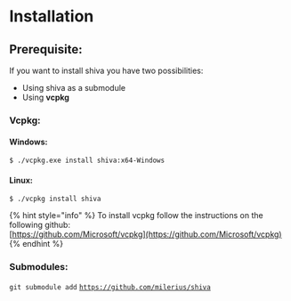 # Installation

## Prerequisite:

If you want to install shiva you have two possibilities:

* Using shiva as a submodule
* Using **vcpkg**

### Vcpkg:

#### Windows:

```
$ ./vcpkg.exe install shiva:x64-Windows
```

#### Linux:

```text
$ ./vcpkg install shiva
```

{% hint style="info" %}
To install vcpkg follow the instructions on the following github:   
[https://github.com/Microsoft/vcpkg](https://github.com/Microsoft/vcpkg)
{% endhint %}

### Submodules:

`git submodule add` [`https://github.com/milerius/shiva`](https://github.com/milerius/shiva)



